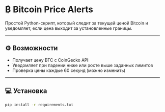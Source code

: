 # ₿ Bitcoin Price Alerts

Простой Python-скрипт, который следит за текущей ценой Bitcoin и уведомляет, если цена выходит за установленные границы.

---

## ⚙️ Возможности

- Получает цену BTC с CoinGecko API
- Уведомляет при падении ниже или росте выше заданных лимитов
- Проверка цены каждые 60 секунд (можно изменить)

---

## 💻 Установка

```bash
pip install -r requirements.txt
